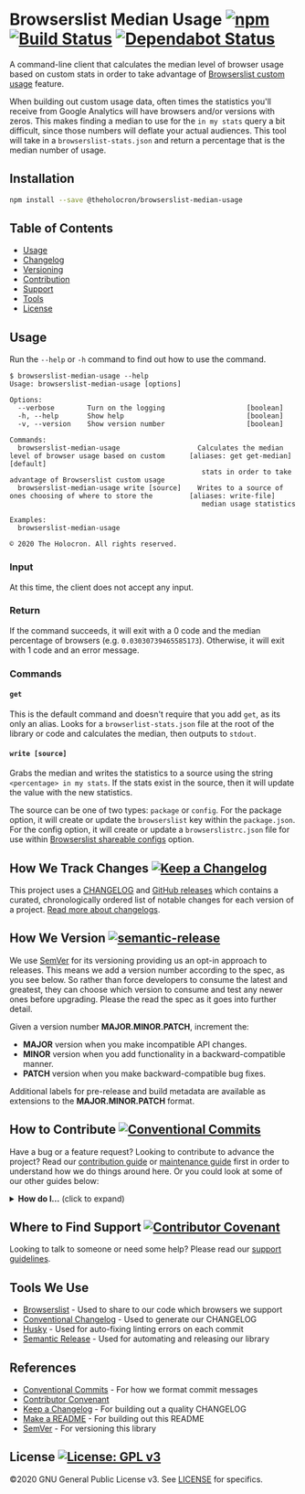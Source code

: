 # Browserslist Median Usage [![npm](https://img.shields.io/npm/v/@theholocron/browserslist-median-usage?color=red)](https://www.npmjs.com/package/@theholocron/browserslist-median-usage) [![Build Status](https://github.com/the-holocron/browserslist-median-usage/workflows/CI/badge.svg)](https://github.com/the-holocron/browserslist-median-usage/actions?workflow=CI) [![Dependabot Status](https://api.dependabot.com/badges/status?host=github&repo=the-holocron/browserslist-median-usage)](https://dependabot.com)

A command-line client that calculates the median level of browser usage based on custom stats in order to take advantage of [Browserslist custom usage](https://github.com/browserslist/browserslist#custom-usage-data) feature. 

When building out custom usage data, often times the statistics you'll receive from Google Analytics will have browsers and/or versions with zeros. This makes finding a median to use for the `in my stats` query a bit difficult, since those numbers will deflate your actual audiences.  This tool will take in a `browserslist-stats.json` and return a percentage that is the median number of usage.

## Installation

```bash
npm install --save @theholocron/browserslist-median-usage
```

## Table of Contents

* [Usage](#usage)
* [Changelog](#how-we-track-changes-)
* [Versioning](#how-we-version-)
* [Contribution](#how-to-contribute-)
* [Support](#where-to-find-suport-)
* [Tools](#tools-we-use)
* [License](#license-)

## Usage

Run the `--help` or `-h` command to find out how to use the command.

```
$ browserslist-median-usage --help
Usage: browserslist-median-usage [options]

Options:
  --verbose        Turn on the logging                    [boolean]
  -h, --help       Show help                              [boolean]
  -v, --version    Show version number                    [boolean]

Commands:
  browserslist-median-usage                   Calculates the median level of browser usage based on custom      [aliases: get get-median] [default]
                                               stats in order to take advantage of Browserslist custom usage
  browserslist-median-usage write [source]    Writes to a source of ones choosing of where to store the         [aliases: write-file] 
                                               median usage statistics

Examples:
  browserslist-median-usage

© 2020 The Holocron. All rights reserved.
```

### Input

At this time, the client does not accept any input.

### Return

If the command succeeds, it will exit with a 0 code and the median percentage of browsers (e.g. `0.03030739465585173`). Otherwise, it will exit with 1 code and an error message.

### Commands

#### `get`

This is the default command and doesn't require that you add `get`, as its only an alias. Looks for a `browserlist-stats.json` file at the root of the library or code and calculates the median, then outputs to `stdout`.

#### `write [source]`

Grabs the median and writes the statistics to a source using the string `<percentage> in my stats`.  If the stats exist in the source, then it will update the value with the new statistics.

The source can be one of two types: `package` or `config`.  For the package option, it will create or update the `browserslist` key within the `package.json`.  For the config option, it will create or update a `browserslistrc.json` file for use within [Browserslist shareable configs](https://github.com/browserslist/browserslist#shareable-configs) option.

## How We Track Changes [![Keep a Changelog](https://img.shields.io/badge/Keep%20a%20Changelog-1.0.0-orange)](https://keepachangelog.com/en/1.0.0/)

This project uses a [CHANGELOG](./CHANGELOG.md) and [GitHub releases](https://help.github.com/en/github/administering-a-repository/about-releases) which contains a curated, chronologically ordered list of notable changes for each version of a project. [Read more about changelogs](https://keepachangelog.com/en/1.0.0/).

## How We Version [![semantic-release](https://img.shields.io/badge/%20%20%F0%9F%93%A6%F0%9F%9A%80-semantic--release-e10079.svg)](https://github.com/semantic-release/semantic-release)

We use [SemVer](https://semver.org/) for its versioning providing us an opt-in approach to releases. This means we add a version number according to the spec, as you see below. So rather than force developers to consume the latest and greatest, they can choose which version to consume and test any newer ones before upgrading. Please the read the spec as it goes into further detail.

Given a version number **MAJOR.MINOR.PATCH**, increment the:

* **MAJOR** version when you make incompatible API changes.
* **MINOR** version when you add functionality in a backward-compatible manner.
* **PATCH** version when you make backward-compatible bug fixes.

Additional labels for pre-release and build metadata are available as extensions to the **MAJOR.MINOR.PATCH** format.

## How to Contribute [![Conventional Commits](https://img.shields.io/badge/Conventional%20Commits-1.0.0-yellow.svg)](https://conventionalcommits.org)

Have a bug or a feature request? Looking to contribute to advance the project? Read our [contribution guide](./github/CONTRIBUTING.md) or [maintenance guide](./.github/MAINTAINING.md) first in order to understand how we do things around here. Or you could look at some of our other guides below:

<details>
  <summary><strong>How do I…</strong> (click to expand)</summary>

* [Ask or Say Something?](./.github/SUPPORT.md)
  * [Request Support](./.github/SUPPORT.md#request-support)
  * [Report an Error or Bug](./.github/SUPPORT.md#report-an-error-or-bug)
  * [Request a Feature](./.github/SUPPORT.md#request-a-feature)
* [Make Something?](./.github/CONTRIBUTING.md)
  * [Setup the Project](./.github/CONTRIBUTING.md#get-started)
  * [Create an Issue](./.github/CONTRIBUTING.md#creating-a-good-issue)
  * [Create a Feature Request](./.github/CONTRIBUTING.md#create-a-good-feature-request)
  * [Contribute Documentation](./.github/CONTRIBUTING.md#contribute-to-documentation)
  * [Contribute Code](./.github/CONTRIBUTING.md#create-a-pull-request)
  * [Join the Team](./.github/CONTRIBUTING.md#join-the-team)
* [Manage Something](./.github/MAINTAINING.md)
  * [Provide Support on Issues](./.github/MAINTAINING.md#provide-support-on-issues)
  * [Label Issues](./.github/MAINTAINING.md#label-issues)
  * [Clean Up Issues and PRs](./.github/MAINTAINING.md#clean-up-issues-and-prs)
  * [Create a Pull Request](./.github/MAINTAINING.md#create-a-pull-request)
  * [Review Pull Requests](./.github/MAINTAINING.md#review-pull-requests)
  * [Merge Pull Requests](./.github/MAINTAINING.md#merge-pull-requests)
  * [Tag a Release](./.github/MAINTAINING.md#tag-a-release)
  * [Release a Version](./.github/MAINTAINING.md#release-a-version)

</details>

## Where to Find Support [![Contributor Covenant](https://img.shields.io/badge/Contributor%20Covenant-v2.0%20adopted-ff69b4.svg)](code_of_conduct.md)

Looking to talk to someone or need some help? Please read our [support guidelines](./.github/SUPPORT.md).

## Tools We Use

* [Browserslist](https://github.com/browserslist/browserslist) - Used to share to our code which browsers we support
* [Conventional Changelog](https://github.com/conventional-changelog/conventional-changelog) - Used to generate our CHANGELOG
* [Husky](https://github.com/typicode/husky) - Used for auto-fixing linting errors on each commit
* [Semantic Release](https://semantic-release.gitbook.io/semantic-release/) - Used for automating and releasing our library

## References

* [Conventional Commits](https://www.conventionalcommits.org/en/v1.0.0/) - For how we format commit messages
* [Contributor Convenant](https://www.contributor-covenant.org)
* [Keep a Changelog](https://keepachangelog.com/en/1.0.0/) - For building out a quality CHANGELOG
* [Make a README](https://www.makeareadme.com/) - For building out this README
* [SemVer](https://semver.org/) - For versioning this library

## License [![License: GPL v3](https://img.shields.io/badge/License-GPLv3-blue.svg)](https://www.gnu.org/licenses/gpl-3.0)

©2020 GNU General Public License v3. See [LICENSE](./LICENSE.md) for specifics.
